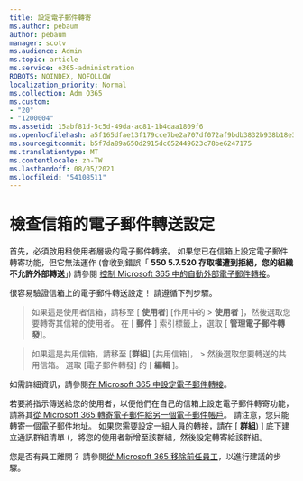 ```yaml
---
title: 設定電子郵件轉寄
ms.author: pebaum
author: pebaum
manager: scotv
ms.audience: Admin
ms.topic: article
ms.service: o365-administration
ROBOTS: NOINDEX, NOFOLLOW
localization_priority: Normal
ms.collection: Adm_O365
ms.custom:
- "20"
- "1200004"
ms.assetid: 15abf81d-5c5d-49da-ac81-1b4daa1809f6
ms.openlocfilehash: a5f165dfae13f179cce7be2a707df072af9bdb3832b938b18e3e023daa756b79
ms.sourcegitcommit: b5f7da89a650d2915dc652449623c78be6247175
ms.translationtype: MT
ms.contentlocale: zh-TW
ms.lasthandoff: 08/05/2021
ms.locfileid: "54108511"
---
```

# <a name="check-the-email-forwarding-settings-for-a-mailbox"></a>檢查信箱的電子郵件轉送設定

首先，必須啟用租使用者層級的電子郵件轉接。 如果您已在信箱上設定電子郵件轉寄功能，但它無法運作 (會收到錯誤「 **550 5.7.520 存取權遭到拒絕，您的組織不允許外部轉送**」) 請參閱 [控制 Microsoft 365 中的自動外部電子郵件轉接](https://docs.microsoft.com/microsoft-365/security/office-365-security/external-email-forwarding?view=o365-worldwide)。

很容易驗證信箱上的電子郵件轉送設定！ 請遵循下列步驟。
  
> 如果這是使用者信箱，請移至 [ **使用者**] [作用中的 \> **使用者** ]，然後選取您要轉寄其信箱的使用者。 在 [ **郵件** ] 索引標籤上，選取 [ **管理電子郵件轉發**]。

> 如果這是共用信箱，請移至 [**群組**] [共用信箱]， \> 然後選取您要轉送的共用信箱。 選取 [電子郵件轉發] 的 [ **編輯** ]。

如需詳細資訊，請參閱[在 Microsoft 365 中設定電子郵件轉接](https://docs.microsoft.com/microsoft-365/admin/email/configure-email-forwarding)。
  
若要將指示傳送給您的使用者，以便他們在自己的信箱上設定電子郵件轉寄功能，請將其[從 Microsoft 365 轉寄電子郵件給另一個電子郵件帳戶](https://support.office.com/article/Forward-email-from-Office-365-to-another-email-account-1ed4ee1e-74f8-4f53-a174-86b748ff6a0e)。 請注意，您只能轉寄一個電子郵件地址。 如果您需要設定一組人員的轉接，請在 [ **群組**) ] 底下建立通訊群組清單 (，將您的使用者新增至該群組，然後設定轉寄給該群組。
  
您是否有員工離開？ 請參閱[從 Microsoft 365 移除前任員工](https://docs.microsoft.com/microsoft-365/admin/add-users/remove-former-employee)，以進行建議的步驟。